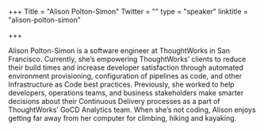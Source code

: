 +++
Title = "Alison Polton-Simon"
Twitter = ""
type = "speaker"
linktitle = "alison-polton-simon"

+++

Alison Polton-Simon is a software engineer at ThoughtWorks in San Francisco. Currently, she’s empowering ThoughtWorks’ clients to reduce their build times and increase developer satisfaction through automated environment provisioning, configuration of pipelines as code, and other Infrastructure as Code best practices. Previously, she worked to help developers, operations teams, and business stakeholders make smarter decisions about their Continuous Delivery processes as a part of ThoughtWorks’ GoCD Analytics team. When she’s not coding, Alison enjoys getting far away from her computer for climbing, hiking and kayaking.
